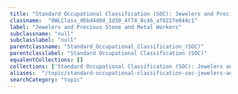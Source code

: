 ```yaml
--- 
 title: "Standard Occupational Classification (SOC): Jewelers and Precious Stone and Metal Workers" 
 classname:  "OWLClass_d6bd4d04_1d30_4f74_8c46_af0227e044c1" 
 label: "Jewelers and Precious Stone and Metal Workers" 
 subclassname: "null" 
 subclasslabel: "null" 
 parentclassname: "Standard_Occupational_Classification_(SOC)" 
 parentclasslabel: "Standard Occupational Classification (SOC)" 
 equalentCollections: [] 
 collections: ['Standard Occupational Classification (SOC): Jewelers and Precious Stone and Metal Workers']
 aliases:  "/topic/standard-occupational-classification-soc-jewelers-and-precious-stone-and-metal-workers"  
 searchCategory: "topic" 
---
```

